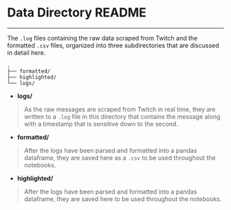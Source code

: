 # Data Directory README
---

The `.log` files containing the raw data scraped from Twitch and the formatted `.csv` files, organized into three subdirectories that are discussed in detail here.

```
.
├── formatted/
├── highlighted/
└── logs/
```

- **logs/**

> As the raw messages are scraped from Twitch in real time, they are written to a `.log` file in this directory that contains the message along with a timestamp that is sensitive down to the second.


- **formatted/**

> After the logs have been parsed and formatted into a pandas dataframe, they are saved here as a `.csv` to be used throughout the notebooks.


- **highlighted/**

> After the logs have been parsed and formatted into a pandas dataframe, they are saved here to be used throughout the notebooks.